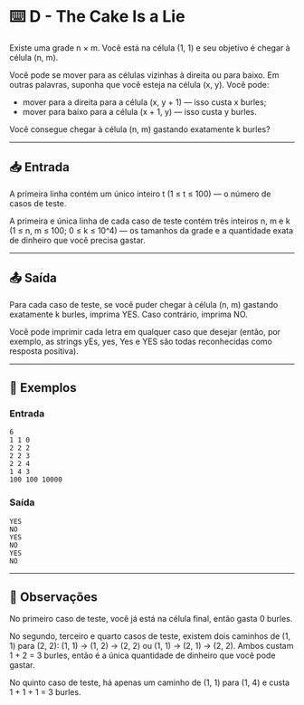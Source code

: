 # ⌨️ D - The Cake Is a Lie

Existe uma grade n × m. Você está na célula (1, 1) e seu objetivo é chegar à célula (n, m).

Você pode se mover para as células vizinhas à direita ou para baixo. Em outras palavras, suponha que você esteja na célula (x, y). Você pode:

- mover para a direita para a célula (x, y + 1) — isso custa x burles;
- mover para baixo para a célula (x + 1, y) — isso custa y burles.

Você consegue chegar à célula (n, m) gastando exatamente k burles?

---

## 📥 Entrada

A primeira linha contém um único inteiro t (1 ≤ t ≤ 100) — o número de casos de teste.

A primeira e única linha de cada caso de teste contém três inteiros n, m e k (1 ≤ n, m ≤ 100; 0 ≤ k ≤ 10^4) — os tamanhos da grade e a quantidade exata de dinheiro que você precisa gastar.

---

## 📤 Saída

Para cada caso de teste, se você puder chegar à célula (n, m) gastando exatamente k burles, imprima YES. Caso contrário, imprima NO.

Você pode imprimir cada letra em qualquer caso que desejar (então, por exemplo, as strings yEs, yes, Yes e YES são todas reconhecidas como resposta positiva).

---

## 🧪 Exemplos

### Entrada

```
6
1 1 0
2 2 2
2 2 3
2 2 4
1 4 3
100 100 10000
```

### Saída

```
YES
NO
YES
NO
YES
NO
```

---

## 📝 Observações

No primeiro caso de teste, você já está na célula final, então gasta 0 burles.

No segundo, terceiro e quarto casos de teste, existem dois caminhos de (1, 1) para (2, 2): (1, 1) → (1, 2) → (2, 2) ou (1, 1) → (2, 1) → (2, 2). Ambos custam 1 + 2 = 3 burles, então é a única quantidade de dinheiro que você pode gastar.

No quinto caso de teste, há apenas um caminho de (1, 1) para (1, 4) e custa 1 + 1 + 1 = 3 burles.

